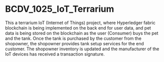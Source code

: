 # BCDV_1025_IoT_Terrarium

This a terrarium IoT (Internet of Things) project, where Hyperledger fabric blockchain is being implemented on the back end for user data, and pet data is being stored on the blockchain as the user (Consumer) buys the pet and the tank. Once the tank is purchased by the customer from the shopowner, the shopowner provides tank setup services for the end customer. The shopowner inventory is updated and the manufacturer of the IoT devices has received a transaction signature. 
